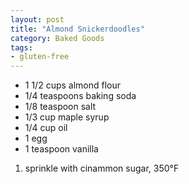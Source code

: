 ```yaml
---
layout: post
title: "Almond Snickerdoodles"
category: Baked Goods
tags:
- gluten-free
---
```


- 1 1/2 cups almond flour
- 1/4 teaspoons baking soda
- 1/8 teaspoon salt
- 1/3 cup maple syrup
- 1/4 cup oil
- 1 egg
- 1 teaspoon vanilla

1. sprinkle with cinammon sugar, 350°F
